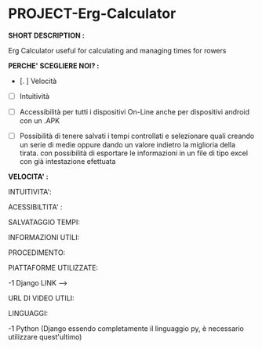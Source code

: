 # PROJECT-Erg-Calculator

**SHORT DESCRIPTION :**

Erg Calculator useful for calculating and managing times for rowers

**PERCHE' SCEGLIERE NOI? :**

- [. ] Velocità

- [ ] Intuitività

- [ ] Accessibilità per tutti i dispositivi On-Line  anche per dispositivi android con un .APK

- [ ] Possibilità di tenere salvati i tempi controllati e selezionare quali creando un serie di medie oppure dando un valore indietro la miglioria della tirata. con        possibilità di esportare le informazioni in un file di tipo excel con già intestazione efettuata

**VELOCITA' :**

INTUITIVITA': 

ACESSIBILTITA' :

SALVATAGGIO TEMPI:

INFORMAZIONI UTILI:

PROCEDIMENTO:

PIATTAFORME UTILIZZATE:

-1 Django  LINK --> 

URL DI VIDEO UTILI:

LINGUAGGI:

-1 Python (Django essendo completamente il linguaggio py, è necessario utilizzare quest'ultimo)



